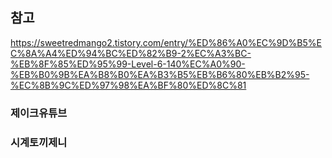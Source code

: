 ## 참고


https://sweetredmango2.tistory.com/entry/%ED%86%A0%EC%9D%B5%EC%8A%A4%ED%94%BC%ED%82%B9-2%EC%A3%BC-%EB%8F%85%ED%95%99-Level-6-140%EC%A0%90-%EB%B0%9B%EA%B8%B0%EA%B3%B5%EB%B6%80%EB%B2%95-%EC%8B%9C%ED%97%98%EA%BF%80%ED%8C%81


### 제이크유튜브


### 시계토끼제니
